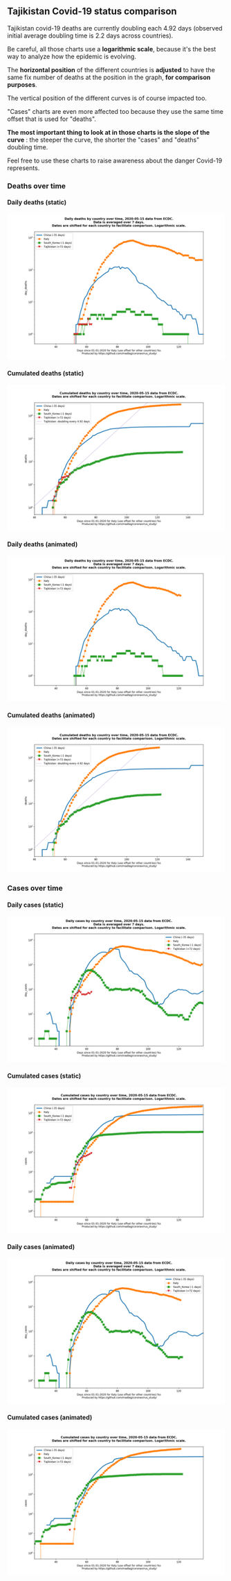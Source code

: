 ## Tajikistan Covid-19 status comparison 

Tajikistan covid-19 deaths are currently doubling each 4.92 days (observed initial average doubling time is 2.2 days across countries).



Be careful, all those charts use a **logarithmic scale**, because it's the best way to analyze how the epidemic is evolving.
 
The **horizontal position** of the different countries is **adjusted** to have the same fix number of deaths at the position in the graph, **for comparison purposes**.

The vertical position of the different curves is of course impacted too.

"Cases" charts are even more affected too because they use the same time offset that is used for "deaths".

**The most important thing to look at in those charts is the slope of the curve** : the steeper the curve, the shorter the "cases" and "deaths" doubling time.

Feel free to use these charts to raise awareness about the danger Covid-19 represents. 


 
### Deaths over time
 
#### Daily deaths (static)
![Tajikistan covid-19 daily deaths static chart](https://raw.githubusercontent.com/madlag/coronavirus_study/master/notebooks/graphs/2020-05-15/countries/Tajikistan/2020-05-15_Tajikistan_day_deaths.png "Tajikistan covid-19 day_deaths static chart")   
 
#### Cumulated deaths (static)
![Tajikistan covid-19 cumulated deaths static chart](https://raw.githubusercontent.com/madlag/coronavirus_study/master/notebooks/graphs/2020-05-15/countries/Tajikistan/2020-05-15_Tajikistan_deaths.png "Tajikistan covid-19 deaths static chart")   
 
#### Daily deaths (animated)
![Tajikistan covid-19 daily deaths animated chart](https://raw.githubusercontent.com/madlag/coronavirus_study/master/notebooks/graphs/2020-05-15/countries/Tajikistan/2020-05-15_Tajikistan_day_deaths.gif "Tajikistan covid-19 day_deaths animated chart")   
 
#### Cumulated deaths (animated)
![Tajikistan covid-19 cumulated deaths animated chart](https://raw.githubusercontent.com/madlag/coronavirus_study/master/notebooks/graphs/2020-05-15/countries/Tajikistan/2020-05-15_Tajikistan_deaths.gif "Tajikistan covid-19 deaths animated chart")   

 
### Cases over time
 
#### Daily cases (static)
![Tajikistan covid-19 daily cases static chart](https://raw.githubusercontent.com/madlag/coronavirus_study/master/notebooks/graphs/2020-05-15/countries/Tajikistan/2020-05-15_Tajikistan_day_cases.png "Tajikistan covid-19 day_cases static chart")   
 
#### Cumulated cases (static)
![Tajikistan covid-19 cumulated cases static chart](https://raw.githubusercontent.com/madlag/coronavirus_study/master/notebooks/graphs/2020-05-15/countries/Tajikistan/2020-05-15_Tajikistan_cases.png "Tajikistan covid-19 cases static chart")   
 
#### Daily cases (animated)
![Tajikistan covid-19 daily cases animated chart](https://raw.githubusercontent.com/madlag/coronavirus_study/master/notebooks/graphs/2020-05-15/countries/Tajikistan/2020-05-15_Tajikistan_day_cases.gif "Tajikistan covid-19 day_cases animated chart")   
 
#### Cumulated cases (animated)
![Tajikistan covid-19 cumulated cases animated chart](https://raw.githubusercontent.com/madlag/coronavirus_study/master/notebooks/graphs/2020-05-15/countries/Tajikistan/2020-05-15_Tajikistan_cases.gif "Tajikistan covid-19 cases animated chart")   

